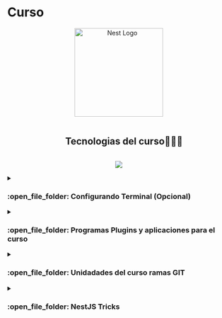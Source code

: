 <h1>Curso</h1>

<p align="center">
  <a href="http://nestjs.com/" target="blank"><img src="https://nestjs.com/img/logo-small.svg" width="200" alt="Nest Logo" /></a>
</p>

[circleci-image]: https://img.shields.io/circleci/build/github/nestjs/nest/master?token=abc123def456
[circleci-url]: https://circleci.com/gh/nestjs/nest

  
<!--h1 without bottom border-->
<div id="user-content-toc">
  <ul align="center">
    <summary><h2 style="display: inline-block">Tecnologias del curso👨🏻‍💻</h2></summary>
  </ul>
</div>
<!--tech stack icons-->
<p align="center">
  <a href="https://skillicons.dev">
    <img src="https://skillicons.dev/icons?i=git,docker,github,linux,md,mongodb,postgresql,nestjs,express,nodejs,postman,vscode&perline=14" />
  </a>
</p>


<!-- Introduccion -->

<details><summary><h3> :open_file_folder: Configurando Terminal (Opcional) </h3></summary>

----
## Configurando Terminal (Opcional)
<ol list-style-type="none"> Configuración de Terminal
	<!-- Terminal-->
  <li align="left"  list-style-type="none">	  
	<a href="https://ubuntu.com/getubuntu/releasenotes?os=ubuntu&ver=22.04">
      		 <img width="25" height="25" src="https://cdn.icon-icons.com/icons2/1508/PNG/512/distributorlogoubuntu_103999.png" />
		 Ubuntu
    	</a>
	  <ol list-style-type="none"> Plugins adicionales (Opcional) 
       <li align="left"  list-style-type="none">	  
	<a href="https://marketplace.visualstudio.com/items?itemName=PKief.material-icon-theme">
      		 <img width="25" height="25" src="https://pkief.gallerycdn.vsassets.io/extensions/pkief/material-icon-theme/4.32.0/1700479629849/Microsoft.VisualStudio.Services.Icons.Default" />
		 Material Icon Theme
    	</a>	 
		</li>
	</ol> 
</li>
	
</ol>

```bash
# Importante cambiarnos a este directorio que es el de $HOME
cd ~
# Para obtener la información más reciente
$ sudo apt update -y
# Para aplicar las actualizaciones a los paquetes instalados en tu sistema
$ sudo apt update -y
# Instar utilidades
$ sudo apt install wget -y 
$ sudo apt install curl -y
# Instalar GIT
$ sudo apt install git -y
# Instalar ZSH
$ sudo apt apt install zsh -y
$ zsh --version
# Agregar zsh como terminal predeterminada
$ chsh -s $(which zsh) -y
# Instalar ohmyzsh
sh -c "$(curl -fsSL https://raw.githubusercontent.com/ohmyzsh/ohmyzsh/master/tools/install.sh)" 
# Instalar powerlevel10k
git clone https://github.com/romkatv/powerlevel10k.git $ZSH_CUSTOM/themes/powerlevel10k
#Plugins productivos 
# autosuggesions plugin
git clone https://github.com/zsh-users/zsh-autosuggestions.git $ZSH_CUSTOM/plugins/zsh-autosuggestions
# zsh-syntax-highlighting plugin 
```
## Configurando ZSH
```bash
#Escribir
 code .zshrc
 ```
buscar la variable plugins y agregala asi plugins=(sudo git zsh-autosuggestions zsh-syntax-highlighting)
## Configuracion de colores Tokyo Nigh (Opcional)
abre el menu de configuraciones, opciones color de terminal y veras el nombre de los campos de los colores agregalos como se muestra
<ul>
  <li><span style="background-color:rgb(26, 27, 38); color:rgb(169, 177, 214)">Negro: #1a1b26</span></li>
  <li><span style="background-color:rgb(247, 118, 142); color:white">Rojo: #f7768e</span></li>
  <li><span style="background-color:rgb(158, 206, 106); color:rgb(0, 0, 0)">Verde: #9ece6a</span></li>
  <li><span style="background-color:rgb(224, 175, 104); color:rgb(0, 0, 0)">Amarillo: #e0af68</span></li>
  <li><span style="background-color:rgb(122, 162, 247); color:white">Azul: #7aa2f7</span></li>
  <li><span style="background-color:rgb(187, 154, 247); color:white">Magenta: #bb9af7</span></li>
  <li><span style="background-color:rgb(125, 207, 255); color:rgb(0, 0, 0)">Cian: #7dcfff</span></li>
  <li><span style="background-color:rgb(169, 177, 214); color:rgb(0, 0, 0)">Blanco: #a9b1d6</span></li>
  <li><span style="background-color:rgb(103, 110, 149); color:white">Negro brillante: #676e95</span></li>
  <li><span style="background-color:rgb(255, 110, 103); color:white">Rojo brillante: #ff6e67</span></li>
  <li><span style="background-color:rgb(179, 244, 74); color:rgb(0, 0, 0)">Verde brillante: #b3f44a</span></li>
  <li><span style="background-color:rgb(255, 213, 128); color:rgb(0, 0, 0)">Amarillo brillante: #ffd580</span></li>
  <li><span style="background-color:rgb(173, 223, 255); color:rgb(0, 0, 0)">Azul brillante: #addfff</span></li>
  <li><span style="background-color:rgb(255, 178, 255); color:rgb(0, 0, 0)">Magenta brillante: #ffb2ff</span></li>
  <li><span style="background-color:rgb(158, 206, 255); color:rgb(0, 0, 0)">Cian brillante: #9eceff</span></li>
  <li><span style="background-color:rgb(192, 202, 245); color:rgb(0, 0, 0)">Blanco brillante: #c0caf5</span></li>
  <li><span style="background-color:rgb(26, 27, 38); color:rgb(169, 177, 214)">Fondo: #1a1b26</span></li>
  <li><span style="color:rgb(169, 177, 214)">Primer plano: #a9b1d6</span></li>
  <li><span style="color:rgb(169, 177, 214)">Texto del cursor: #a9b1d6</span></li>
  <li><span style="color:rgb(169, 177, 214)">Cursor mismo: #a9b1d6</span></li>
  <li><span style="background-color:rgb(103, 110, 149); color:rgb(169, 177, 214)">Texto seleccionado: #a9b1d6</span></li>
  <li><span style="background-color:rgb(103, 110, 149); color:white">Fondo seleccionado: #676e95</span></li>
</ul>



## Agregando fuente a la terminal
Descargar las Fuentes Nerdfonts:

Visita el sitio web de Nerdfonts: https://www.nerdfonts.com/font-downloads
En la página principal, busca la sección de descarga y selecciona la versión que desees. Puede ser la versión más reciente o una versión específica.
Descarga el archivo ZIP que contiene las fuentes Nerdfonts.
Extraer el Contenido del ZIP:

Descomprime el archivo ZIP que has descargado. Dentro, encontrarás carpetas y archivos, pero lo más importante son los archivos de fuentes con extensión .ttf (TrueType Font).
Instalar las Fuentes:

Selecciona todos los archivos .ttf que has extraído.
Haz clic derecho en los archivos seleccionados y elige "Instalar". Esto instalará las fuentes en tu sistema Windows.
Verificar la Instalación:

Puedes verificar que las fuentes se hayan instalado correctamente y estén disponibles para su uso en programas como Microsoft Word o en la configuración de tu sistema.
Para comprobarlo, ve a "Configuración" (puedes hacer clic en el ícono de engranaje en el menú de inicio) y luego selecciona "Personalización" y "Fuentes". Busca las fuentes Nerdfonts en la lista.
Configurar Terminal o Editor de Texto:

Si estás usando un terminal o editor de texto que te permite cambiar la fuente, abre la configuración y selecciona la fuente Nerdfonts que deseas utilizar.

Yo instale JetBrainsMono Nerd Font

Y listo tu terminal ahora luce mas linda que antes
</details>
<details>
<summary><h3> :open_file_folder: Programas Plugins y aplicaciones para el curso </h3></summary>

## Configuración de Visual Studio Code


<ol list-style-type="none"> Editor de codigo
	<!-- Vscode-->
  <li align="left"  list-style-type="none">	  
	<a href="https://code.visualstudio.com/download">
      		 <img width="25" height="25" src="https://skillicons.dev/icons?i=vscode&perline=14" />
		 Visual Studio Code
    	</a>
	  <ol list-style-type="none"> Plugins adicionales (Opcional) 
       <li align="left"  list-style-type="none">	  
	<a href="https://marketplace.visualstudio.com/items?itemName=PKief.material-icon-theme">
      		 <img width="25" height="25" src="https://pkief.gallerycdn.vsassets.io/extensions/pkief/material-icon-theme/4.32.0/1700479629849/Microsoft.VisualStudio.Services.Icons.Default" />
		 Material Icon Theme
    	</a>	 
		</li>
	</ol> 
</li>
	
</ol>

  

<ol list-style-type="none"> Diseño y Testeo de APIs
	<!-- insomnia-->
  <li align="left"  list-style-type="none">	  
	<a href="https://insomnia.rest/download">
      		<img src="https://insomnia.rest/images/insomnia-logo.svg" />
    	</a>
</li>
	<!-- postman-->
	  <li align="left"  list-style-type="none">		 
	<a href="https://www.postman.com/downloads">
      		<img src="https://voyager.postman.com/logo/postman-logo-icon-orange.svg" />
		 Postman
    	</a>
</li>
  </ol>
  
<ol list-style-type="none"> Contenedores
	<!--docker-->
	  <li align="left"  list-style-type="none">		 
	<a href="https://docs.docker.com/engine/install/">
      		<img width="25" height="25" src="https://skillicons.dev/icons?i=docker&perline=14" />
		 Docker
    	</a>
</li>
  </ol>





</details>

<!-- repositories -->

<details><summary><h3> :open_file_folder: Unidadades del curso ramas GIT </h3></summary>

----


<div>
	<h2>Unidad 1</h2>
  <p align="center">
	<a href="https://github.com/jocs1989/CursoUdemyNestjs/tree/mod-2">
      		<img src="https://github-readme-stats.vercel.app/api/pin/?username=jocs1989&repo=CursoUdemyNestjs&theme=tokyonight" alt="GitHub Stats" />
    	</a>
  </div>




<div>
	<h2>Unidad 2</h2>
  <p align="center">
	<a href="https://github.com/jocs1989/CursoUdemyNestjs/tree/mod-dto">
      		<img src="https://github-readme-stats.vercel.app/api/pin/?username=jocs1989&repo=CursoUdemyNestjs&theme=tokyonight" alt="GitHub Stats" />
    	</a>
  </div>


</details>

<details><summary><h3> :open_file_folder: NestJS Tricks </h3></summary>
## Instalar Nestjs
```bash
$ npm i -g @nestjs/cli
 ```
## Crear un nuevo proyecto
```bash
$ nest new project-name

 ```
</details>

